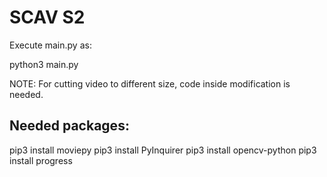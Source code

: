# SCAV S2

Execute main.py as:

python3 main.py

NOTE: For cutting video to different size, code inside modification is needed.

## Needed packages:

  pip3 install moviepy
  pip3 install PyInquirer
  pip3 install opencv-python
  pip3 install progress
